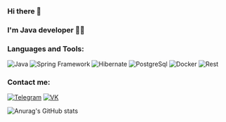 ### Hi there 👋

### I'm Java developer 👨‍💻

### Languages and Tools:
![Java](https://img.shields.io/badge/-Java_11-informational?style=for-the-badge&logo=oracle&logoColor=red)
![Spring Framework](https://img.shields.io/badge/-Spring-informational?style=for-the-badge&logo=Spring&logoColor=green)
![Hibernate](https://img.shields.io/badge/-Hibernate_ORM-informational?style=for-the-badge&logo=Hibernate)
![PostgreSql](https://img.shields.io/badge/-PostgreSql-informational?style=for-the-badge&logo=PostgreSql&logoColor=black)
![Docker](https://img.shields.io/badge/-Docker-informational?style=for-the-badge&logo=Docker)
![Rest](https://img.shields.io/badge/-Rest_API-informational?style=for-the-badge)

### Contact me:
[![Telegram](https://img.shields.io/badge/-Telegram-informational?style=for-the-badge&logo=telegram)](https://t.me/NikBakly)
[![VK](https://img.shields.io/badge/-ВКонтакте-informational?style=for-the-badge&logo=vk)](https://vk.com/nikbakly)


![Anurag's GitHub stats](https://github-readme-stats.vercel.app/api?username=NikBakly&show_icons=true&hide=stars)
